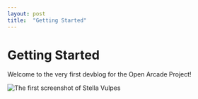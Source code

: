 ```yaml
---
layout: post
title:  "Getting Started"
---
```


# Getting Started

Welcome to the very first devblog for the Open Arcade Project!

![The first screenshot of Stella Vulpes](/open-arcade-project/img/screenshot.png)
